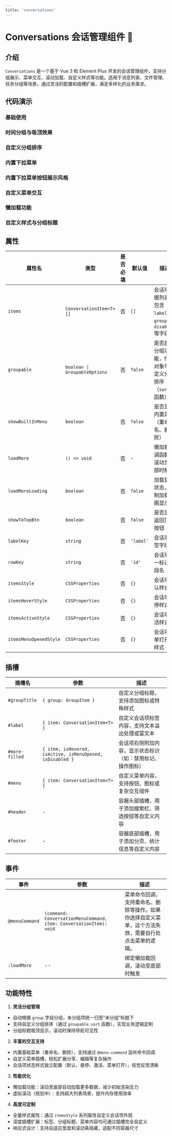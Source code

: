 ```yaml
---
title: 'conversations'
---
```


# Conversations 会话管理组件 📱

## 介绍

`Conversations` 是一个基于 Vue 3 和 Element Plus 开发的会话管理组件，支持分组展示、菜单交互、滚动加载、自定义样式等功能。适用于消息列表、文件管理、任务分组等场景，通过灵活的配置和插槽扩展，满足多样化的业务需求。

## 代码演示

### 基础使用

<demo src="./demos/base.vue"></demo>

### 时间分组与吸顶效果

<demo src="./demos/time-grouping.vue"></demo>

### 自定义分组排序

<demo src="./demos/custom-group-sort.vue"></demo>

### 内置下拉菜单

<demo src="./demos/built-in-menu.vue"></demo>

### 内置下拉菜单按钮展示风格

<demo src="./demos/built-in-menu-type.vue"></demo>

### 自定义菜单交互

<demo src="./demos/custom-menu.vue"></demo>

### 懒加载功能

<demo src="./demos/lazy-loading.vue"></demo>

### 自定义样式与分组标题

<demo src="./demos/absolute-custom.vue"></demo>

## 属性

| 属性名                 | 类型                          | 是否必填 | 默认值    | 描述                                                      |
| ---------------------- | ----------------------------- | -------- | --------- | --------------------------------------------------------- |
| `items`                | `ConversationItem<T>[]`       | 否       | `[]`      | 会话项数据列表，包含 `label`、`group`、`disabled` 等字段  |
| `groupable`            | `boolean \| GroupableOptions` | 否       | `false`   | 是否启用分组功能，传入对象可自定义分组排序（`sort` 函数） |
| `showBuiltInMenu`      | `boolean`                     | 否       | `false`   | 是否显示内置菜单（重命名、删除）                          |
| `loadMore`             | `() => void`                  | 否       | -         | 懒加载回调函数，滚动至底部时触发                          |
| `loadMoreLoading`      | `boolean`                     | 否       | `false`   | 加载更多状态，控制加载动画显示                            |
| `showToTopBtn`         | `boolean`                     | 否       | `false`   | 是否显示返回顶部按钮                                      |
| `labelKey`             | `string`                      | 否       | `'label'` | 会话项标签字段名                                          |
| `rowKey`               | `string`                      | 否       | `'id'`    | 会话项唯一标识字段名                                      |
| `itemsStyle`           | `CSSProperties`               | 否       | `{}`      | 会话项默认样式                                            |
| `itemsHoverStyle`      | `CSSProperties`               | 否       | `{}`      | 会话项悬停样式                                            |
| `itemsActiveStyle`     | `CSSProperties`               | 否       | `{}`      | 会话项激活样式                                            |
| `itemsMenuOpenedStyle` | `CSSProperties`               | 否       | `{}`      | 会话项菜单打开时样式                                      |

## 插槽

| 插槽名         | 参数                                                      | 描述                                                       |
| -------------- | --------------------------------------------------------- | ---------------------------------------------------------- |
| `#groupTitle`  | `{ group: GroupItem }`                                    | 自定义分组标题，支持添加图标或特殊样式                     |
| `#label`       | `{ item: ConversationItem<T> }`                           | 自定义会话项标签内容，支持文本溢出处理或富文本             |
| `#more-filled` | `{ item, isHovered, isActive, isMenuOpened, isDisabled }` | 会话项右侧附加内容，显示状态标识（如：禁用标记、操作图标） |
| `#menu`        | `{ item: ConversationItem<T> }`                           | 自定义菜单内容，支持按钮、图标或复杂交互组件               |
| `#header`      | -                                                         | 容器头部插槽，用于添加搜索栏、筛选按钮等自定义内容         |
| `#footer`      | -                                                         | 容器底部插槽，用于添加分页、统计信息等自定义内容           |

## 事件

| 事件           | 参数                                                               | 描述                                                                                                 |
| -------------- | ------------------------------------------------------------------ | ---------------------------------------------------------------------------------------------------- |
| `@menuCommand` | `(command: ConversationMenuCommand, item: ConversationItem): void` | 菜单命令回调，支持重命名、删除等操作。如果你选择自定义菜单，这个方法失效，需要自行处点击菜单的逻辑。 |
| `:loadMore`    | --                                                                 | 绑定懒加载回调，滚动至底部时触发                                                                     |

## 功能特性

1. **灵活分组管理**

- 自动根据 `group` 字段分组，未分组项统一归至“未分组”标题下
- 支持自定义分组排序（通过 `groupable.sort` 函数），实现业务逻辑定制
- 分组标题吸顶显示，滚动时保持导航可见性

2. **丰富的交互支持**

- 内置基础菜单（重命名、删除），支持通过 `@menu-command` 监听命令回调
- 自定义菜单插槽，轻松扩展分享、编辑等复杂操作
- 会话项状态样式独立配置（默认、悬停、激活、菜单打开），视觉反馈清晰

3. **性能优化**

- 懒加载功能：滚动至底部自动加载更多数据，减少初始渲染压力
- 虚拟滚动（规划中）：支持超大列表场景，提升内存使用效率

4. **高度可定制**

- 全量样式属性：通过 `itemsStyle` 系列属性自定义会话项外观
- 深度插槽扩展：标签、分组标题、菜单内容均可通过插槽完全自定义
- 响应式设计：支持自适应宽度和滚动条隐藏，适配不同容器尺寸
